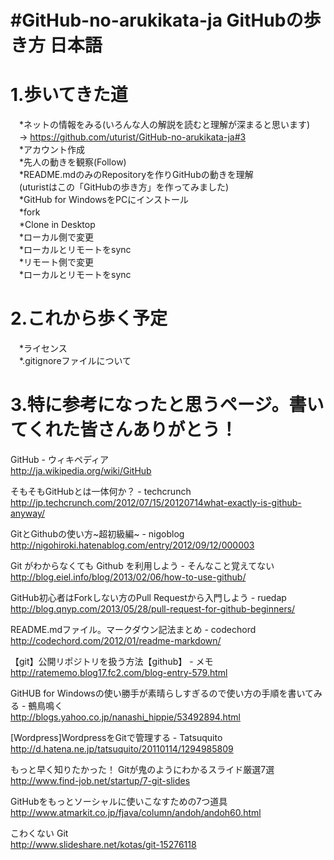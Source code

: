 ﻿#GitHub-no-arukikata-ja GitHubの歩き方 日本語  
======================

1.歩いてきた道  
======================
　*ネットの情報をみる(いろんな人の解説を読むと理解が深まると思います)  
　→ https://github.com/uturist/GitHub-no-arukikata-ja#3  
　*アカウント作成  
　*先人の動きを観察(Follow)  
　*README.mdのみのRepositoryを作りGitHubの動きを理解  
　(uturistはこの「GitHubの歩き方」を作ってみました)  
　*GitHub for WindowsをPCにインストール  
　*fork  
　*Clone in Desktop  
　*ローカル側で変更  
　*ローカルとリモートをsync  
　*リモート側で変更  
　*ローカルとリモートをsync  

2.これから歩く予定
======================
　*ライセンス  
　*.gitignoreファイルについて

3.特に参考になったと思うページ。書いてくれた皆さんありがとう！
======================

GitHub - ウィキペディア  
http://ja.wikipedia.org/wiki/GitHub

そもそもGitHubとは一体何か？ - techcrunch  
http://jp.techcrunch.com/2012/07/15/20120714what-exactly-is-github-anyway/

GitとGithubの使い方~超初級編~ - nigoblog  
http://nigohiroki.hatenablog.com/entry/2012/09/12/000003

Git がわからなくても Github を利用しよう - そんなこと覚えてない  
http://blog.eiel.info/blog/2013/02/06/how-to-use-github/  

GitHub初心者はForkしない方のPull Requestから入門しよう - ruedap  
http://blog.qnyp.com/2013/05/28/pull-request-for-github-beginners/

README.mdファイル。マークダウン記法まとめ - codechord  
http://codechord.com/2012/01/readme-markdown/  

【git】公開リポジトリを扱う方法【github】 - メモ  
http://ratememo.blog17.fc2.com/blog-entry-579.html  

GitHUB for Windowsの使い勝手が素晴らしすぎるので使い方の手順を書いてみる - 鵺鳥鳴く  
http://blogs.yahoo.co.jp/nanashi_hippie/53492894.html  

[Wordpress]WordpressをGitで管理する - Tatsuquito  
http://d.hatena.ne.jp/tatsuquito/20110114/1294985809  

もっと早く知りたかった！ Gitが鬼のようにわかるスライド厳選7選  
http://www.find-job.net/startup/7-git-slides  

GitHubをもっとソーシャルに使いこなすための7つ道具  
http://www.atmarkit.co.jp/fjava/column/andoh/andoh60.html  

こわくない Git  
http://www.slideshare.net/kotas/git-15276118
